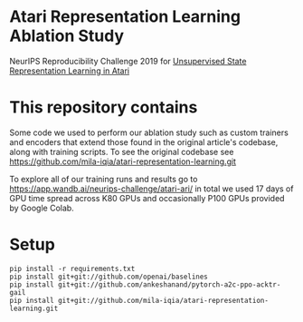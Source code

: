 # Atari Representation Learning Ablation Study
NeurIPS Reproducibility Challenge 2019 for
[Unsupervised State Representation Learning in Atari](https://arxiv.org/pdf/1906.08226.pdf)

# This repository contains

Some code we used to perform our ablation study such as custom trainers and encoders that extend those
found in the original article's codebase, along with training scripts. To see the original codebase
see https://github.com/mila-iqia/atari-representation-learning.git

To explore all of our training runs and results go to https://app.wandb.ai/neurips-challenge/atari-ari/
in total we used 17 days of GPU time spread across K80 GPUs and occasionally P100 GPUs provided by Google Colab.

# Setup

```
pip install -r requirements.txt
pip install git+git://github.com/openai/baselines
pip install git+git://github.com/ankeshanand/pytorch-a2c-ppo-acktr-gail
pip install git+git://github.com/mila-iqia/atari-representation-learning.git
```
